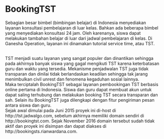 # BookingTST

Sebagian besar bimbel (bimbingan belajar) di Indonesia menyediakan layanan konsultasi pembelajaran di luar kelas. Bahkan ada beberapa bimbel yang menyediakan konsultasi 24 jam. Oleh karenanya, siswa dapat melakukan tambahan belajar di luar dari jadwal pembelajaran di kelas. Di Ganesha Operation, layanan ini dinamakan tutorial service time, atau TST.

<br/>
TST menjadi suatu layanan yang sangat populer dan dinantikan sehingga pada akhirnya banyak siswa yang gagal mengikuti TST karena keterbatasan guru dan waktu yang tersedia. Mekanisme penjadwalan TST juga tidak transparan dan dinilai tidak berlandaskan keadilan sehingga tak jarang menimbulkan civil unrest dan fenomena kegaduhan sosial lainnya.

<br/>
Maka terciptalah BookingTST sebagai layanan pembookingan TST berbasis online pertama di Indonesia. Siswa dan guru dapat membuat akun untuk dapat saling terhubung dan melakukan booking TST secara transparan dan sah. Selain itu BookingTST juga dilengkapi dengan fitur pengiriman pesan antara siswa dan guru.

<br/>
Sejak awal dimulai pada Juni 2015 proyek ini di-host di http://tst.jadwalgo.com, sebelum akhirnya memiliki domain sendiri di http://bookingtst.com. Sejak November 2016 domain tersebut sudah tidak aktif dan proyek ini disimpan dan dapat diakses di http://bookingsts.rianwardana.com.
